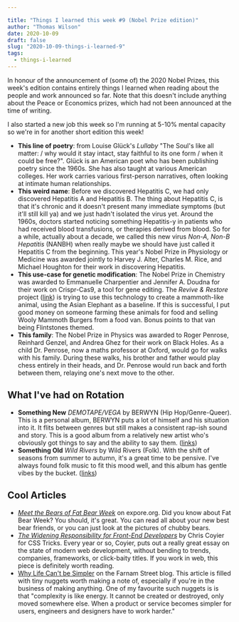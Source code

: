 ```yaml
---

title: "Things I learned this week #9 (Nobel Prize edition)"
author: "Thomas Wilson"
date: 2020-10-09
draft: false
slug: "2020-10-09-things-i-learned-9"
tags:
  - things-i-learned
---
```


In honour of the announcement of (some of) the 2020 Nobel Prizes, this week's edition contains entirely things I learned when reading about the people and work announced so far. Note that this doesn't include anything about the Peace or Economics prizes, which had not been announced at the time of writing.

I also started a new job this week so I'm running at 5-10% mental capacity so we're in for another short edition this week!

- **This line of poetry**: from Louise Glück's _Lullaby_ "The Soul's like all matter: / why would it stay intact, stay faithful to its one form / when it could be free?". Glück is an American poet who has been publishing poetry since the 1960s. She has also taught at various American colleges. Her work carries various first-person narratives, often looking at intimate human relationships.
- **This weird name**: Before we discovered Hepatitis C, we had only discovered Hepatitis A and Hepatitis B. The thing about Hepatitis C, is that it's chronic and it doesn't present many immediate symptoms (but it'll still kill ya) and we just hadn't isolated the virus yet. Around the 1960s, doctors started noticing something Hepatitis-y in patients who had received blood transfusions, or therapies derived from blood. So for a while, actually about a decade, we called this new virus _Non-A, Non-B Hepatitis_ (NANBH) when really maybe we should have just called it Hepatitis C from the beginning. This year's Nobel Prize in Physiology or Medicine was awarded jointly to Harvey J. Alter, Charles M. Rice, and Michael Houghton for their work in discovering Hepatitis.
- **This use-case for genetic modification**: The Nobel Prize in Chemistry was awarded to Emmanuelle Charpentier and Jennifer A. Doudna for their work on Crispr-Cas9, a tool for gene editing. The _Revive & Restore_ project ([link](https://reviverestore.org/projects/woolly-mammoth/progress/)) is trying to use this technology to create a mammoth-like animal, using the Asian Elephant as a baseline. If this is successful, I put good money on someone farming these animals for food and selling Wooly Mammoth Burgers from a food van. Bonus points to that van being Flintstones themed.
- **This family**: The Nobel Prize in Physics was awarded to Roger Penrose, Reinhard Genzel, and Andrea Ghez for their work on Black Holes. As a child Dr. Penrose, now a maths professor at Oxford, would go for walks with his family. During these walks, his brother and father would play chess entirely in their heads, and Dr. Penrose would run back and forth between them, relaying one's next move to the other.

## What I've had on Rotation

- **Something New** _DEMOTAPE/VEGA_ by BERWYN (Hip Hop/Genre-Queer). This is a personal album, BERWYN puts a lot of himself and his situation into it. It flits between genres but still makes a consistent rap-ish sound and story. This is a good album from a relatively new artist who's obviously got things to say and the ability to say them. ([links](https://songwhip.com/berwyn/demotapevega))
- **Something Old** _Wild Rivers_ by Wild Rivers (Folk). With the shift of seasons from summer to autumn, it's a great time to be pensive. I've always found folk music to fit this mood well, and this album has gentle vibes by the bucket. ([links](https://songwhip.com/wild-rivers/wild-rivers))

## Cool Articles

- _[Meet the Bears of Fat Bear Week](https://explore.org/meet-the-bears)_ on expore.org. Did you know about Fat Bear Week? You should, it's great. You can read all about your new best bear friends, or you can just look at the pictures of chubby bears.
- _[The Widening Responsibility for Front-End Developers](https://css-tricks.com/the-widening-responsibility-for-front-end-developers/)_ by Chris Coyier for CSS Tricks. Every year or so, Coyier, puts out a really great essay on the state of modern web development, without bending to trends, companies, frameworks, or click-baity titles. If you work in web, this piece is definitely worth reading.
- [Why Life Can't be Simpler](https://fs.blog/2020/10/why-life-cant-be-simpler/) on the Farnam Street blog. This article is filled with tiny nuggets worth making a note of, especially if you're in the business of making anything. One of my favourite such nuggets is is that "complexity is like energy. It cannot be created or destroyed, only moved somewhere else. When a product or service becomes simpler for users, engineers and designers have to work harder."

